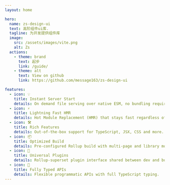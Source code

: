 ```yaml
---
layout: home

hero:
  name: zs-design-ui
  text: 高阶组件ui库.
  tagline: 为开发提供组件库
  image:
    src: /assets/images/vite.png
    alt: Zs
  actions:
    - theme: brand
      text: 起步
      link: /guide/    
    - theme: alt
      text: View on github
      link: https://github.com/message163/zs-design-ui

features:
  - icon: 💡
    title: Instant Server Start
    details: On demand file serving over native ESM, no bundling required!
  - icon: ⚡️
    title: Lightning Fast HMR
    details: Hot Module Replacement (HMR) that stays fast regardless of app size.
  - icon: 🛠️
    title: Rich Features
    details: Out-of-the-box support for TypeScript, JSX, CSS and more.
  - icon: 📦
    title: Optimized Build
    details: Pre-configured Rollup build with multi-page and library mode support.
  - icon: 🔩
    title: Universal Plugins
    details: Rollup-superset plugin interface shared between dev and build.
  - icon: 🔑
    title: Fully Typed APIs
    details: Flexible programmatic APIs with full TypeScript typing.
---
```


